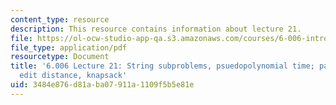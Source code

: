 ```yaml
---
content_type: resource
description: This resource contains information about lecture 21.
file: https://ol-ocw-studio-app-qa.s3.amazonaws.com/courses/6-006-introduction-to-algorithms-fall-2011/3484e876d81aba07911a1109f5b5e81e_MIT6_006F11_lec21.pdf
file_type: application/pdf
resourcetype: Document
title: '6.006 Lecture 21: String subproblems, psuedopolynomial time; parenthesization,
  edit distance, knapsack'
uid: 3484e876-d81a-ba07-911a-1109f5b5e81e
---
```

